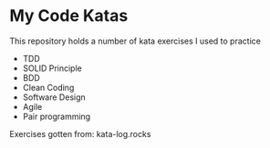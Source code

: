 My Code Katas
==============

This repository holds a number of kata exercises I used to practice

* TDD
* SOLID Principle
* BDD
* Clean Coding
* Software Design
* Agile
* Pair programming

Exercises gotten from: kata-log.rocks

